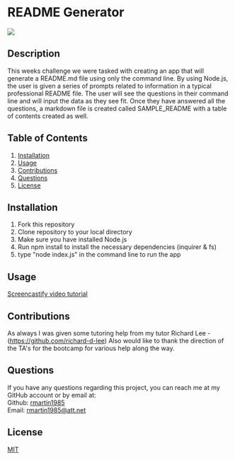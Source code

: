 # README Generator

  ![](https://img.shields.io/badge/license-MIT-blue)

  ## Description
  This weeks challenge we were tasked with creating an app that will generate a README.md file using only the command line. By using Node.js, the user is given a series of prompts related to information in a typical professional README file. The user will see the questions in their command line and will input the data as they see fit. Once they have answered all the questions, a markdown file is created called SAMPLE_README with a table of contents created as well. 

  ## Table of Contents
  1. [Installation](##installation)
  2. [Usage](#usage)
  3. [Contributions](#contributions)
  4. [Questions](#questions)
  5. [License](#license)
  

  ## Installation
  1. Fork this repository
  2. Clone repository to your local directory
  3. Make sure you have installed Node.js 
  4. Run npm install to install the necessary dependencies (inquirer & fs)
  5. type "node index.js" in the command line to run the app

  ## Usage
  [Screencastify video tutorial](https://watch.screencastify.com/v/DY00p1TjxmezfUV0J7HB)

  ## Contributions
  As always I was given some tutoring help from my tutor Richard Lee - (https://github.com/richard-d-lee)
  Also would like to thank the direction of the TA's for the bootcamp for various help along the way. 

  ## Questions

  If you have any questions regarding this project, you can reach me at my GitHub account or by email at:
  <br />
  Github: [rmartin1985](https://github.com/rmartin1985)
  <br />
  Email: rmartin1985@att.net

  ## License
  [MIT](https://choosealicense.com/licenses/mit/)
 